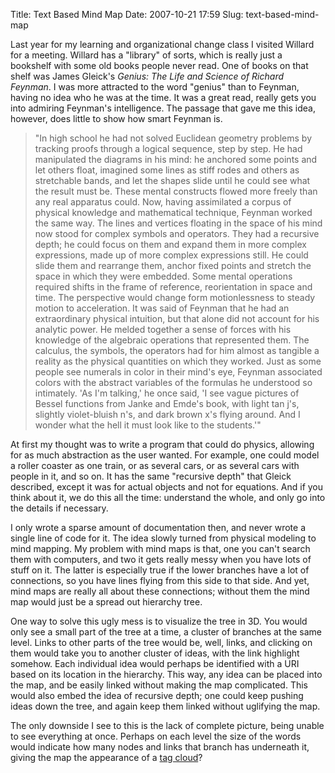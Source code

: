 Title: Text Based Mind Map
Date: 2007-10-21 17:59
Slug: text-based-mind-map

Last year for my learning and organizational change class I visited
Willard for a meeting. Willard has a "library" of sorts, which is really
just a bookshelf with some old books people never read. One of books on
that shelf was James Gleick's *Genius: The Life and Science of Richard
Feynman*. I was more attracted to the word "genius" than to Feynman,
having no idea who he was at the time. It was a great read, really gets
you into admiring Feynman's intelligence. The passage that gave me this
idea, however, does little to show how smart Feynman is.  

> "In high school he had not solved Euclidean geometry problems by
> tracking proofs through a logical sequence, step by step. He had
> manipulated the diagrams in his mind: he anchored some points and let
> others float, imagined some lines as stiff rodes and others as
> stretchable bands, and let the shapes slide until he could see what
> the result must be. These mental constructs flowed more freely than
> any real apparatus could. Now, having assimilated a corpus of physical
> knowledge and mathematical technique, Feynman worked the same way. The
> lines and vertices floating in the space of his mind now stood for
> complex symbols and operators. They had a recursive depth; he could
> focus on them and expand them in more complex expressions, made up of
> more complex expressions still. He could slide them and rearrange
> them, anchor fixed points and stretch the space in which they were
> embedded. Some mental operations required shifts in the frame of
> reference, reorientation in space and time. The perspective would
> change form motionlessness to steady motion to acceleration. It was
> said of Feynman that he had an extraordinary physical intuition, but
> that alone did not account for his analytic power. He melded together
> a sense of forces with his knowledge of the algebraic operations that
> represented them. The calculus, the symbols, the operators had for him
> almost as tangible a reality as the physical quantities on which they
> worked. Just as some people see numerals in color in their mind's eye,
> Feynman associated colors with the abstract variables of the formulas
> he understood so intimately. 'As I'm talking,' he once said, 'I see
> vague pictures of Bessel functions from Janke and Emde's book, with
> light tan j's, slightly violet-bluish n's, and dark brown x's flying
> around. And I wonder what the hell it must look like to the
> students.'"
> </p>

At first my thought was to write a program that could do physics,
allowing for as much abstraction as the user wanted. For example, one
could model a roller coaster as one train, or as several cars, or as
several cars with people in it, and so on. It has the same "recursive
depth" that Gleick described, except it was for actual objects and not
for equations. And if you think about it, we do this all the time:
understand the whole, and only go into the details if necessary.

I only wrote a sparse amount of documentation then, and never wrote a
single line of code for it. The idea slowly turned from physical
modeling to mind mapping. My problem with mind maps is that, one you
can't search them with computers, and two it gets really messy when you
have lots of stuff on it. The latter is especially true if the lower
branches have a lot of connections, so you have lines flying from this
side to that side. And yet, mind maps are really all about these
connections; without them the mind map would just be a spread out
hierarchy tree.

One way to solve this ugly mess is to visualize the tree in 3D. You
would only see a small part of the tree at a time, a cluster of branches
at the same level. Links to other parts of the tree would be, well,
links, and clicking on them would take you to another cluster of ideas,
with the link highlight somehow. Each individual idea would perhaps be
identified with a URI based on its location in the hierarchy. This way,
any idea can be placed into the map, and be easily linked without making
the map complicated. This would also embed the idea of recursive depth;
one could keep pushing ideas down the tree, and again keep them linked
without uglifying the map.

The only downside I see to this is the lack of complete picture, being
unable to see everything at once. Perhaps on each level the size of the
words would indicate how many nodes and links that branch has underneath
it, giving the map the appearance of a [tag
cloud](http://en.wikipedia.org/wiki/Tag_cloud)?

